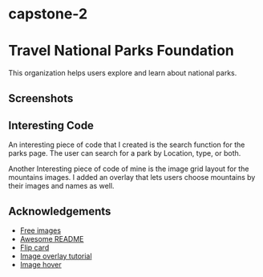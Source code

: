 # capstone-2

# Travel National Parks Foundation

This organization helps users explore and learn about national parks.


## Screenshots



## Interesting Code

An interesting piece of code that I created is the search function for the parks page. The user can search for a park by Location, type, or both. 





Another Interesting piece of code of mine is the image grid layout for the mountains images. I added an overlay that lets users choose mountains by their images and names as well.
## Acknowledgements

 - [Free images](https://pixabay.com/)
 - [Awesome README](https://github.com/matiassingers/awesome-readme)
 - [Flip card](https://www.youtube.com/watch?v=OV8MVmtgmoY)
 - [Image overlay tutorial](https://www.youtube.com/watch?v=yfg9ChTmuKM)
 - [Image hover](https://www.youtube.com/watch?v=tF3RE5CGt9U)
 


